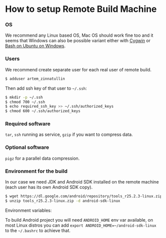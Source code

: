 # How to setup Remote Build Machine

### OS

We recommend any Linux based OS, Mac OS should work fine too and it seems that Windows can also be possible variant either with [Cygwin](https://www.cygwin.com) or [Bash on Ubuntu on Windows](https://msdn.microsoft.com/en-us/commandline/wsl/install_guide).

### Users

We recommend create separate user for each real user of remote build.

```bash
$ adduser artem_zinnatullin
```

Then add ssh key of that user to `~/.ssh`:

```bash
$ mkdir -p ~/.ssh
$ chmod 700 ~/.ssh
$ echo required_ssh_key >> ~/.ssh/authorized_keys
$ chmod 600 ~/.ssh/authorized_keys
```

### Required software

`tar`, `ssh` running as service, `gzip` if you want to compress data.

### Optional software

`pigz` for a parallel data compression.

### Environment for the build

In our case we need JDK and Android SDK installed on the remote machine (each user has its own Android SDK copy).

```bash
$ wget https://dl.google.com/android/repository/tools_r25.2.3-linux.zip
$ unzip tools_r25.2.3-linux.zip -d android-sdk-linux
```

Environment variables:

To build Android project you will need `ANDROID_HOME` env var available, on most Linux distros you can add `export ANDROID_HOME=~/android-sdk-linux` to the `~/.bashrc` to achieve that.

